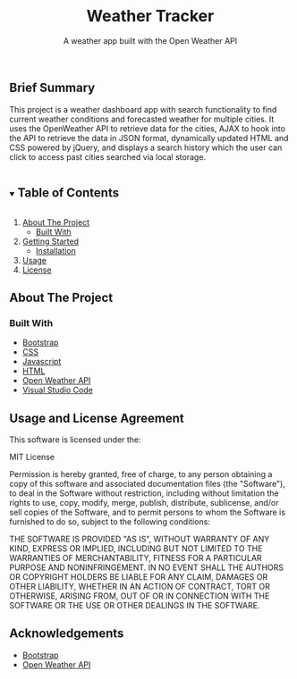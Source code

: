 

<!-- PROJECT LOGO -->
<br />
<p align="center">


  <h1 align="center">Weather Tracker</h1>

  <p align="center">
    A weather app built with the Open Weather API 
    <br />
    <br />
    <br />
    
   
## Brief Summary 

This project is a weather dashboard app with search functionality to find current weather conditions and forecasted weather for multiple cities. It uses the OpenWeather API to retrieve data for the cities, AJAX to hook into the API to retrieve the data in JSON format, dynamically updated HTML and CSS powered by jQuery, and displays a search history which the user can click to access past cities searched via local storage.

   
  </p>
</p>



<!-- TABLE OF CONTENTS -->
<details open="open">
  <summary><h2 style="display: inline-block">Table of Contents</h2></summary>
  <ol>
    <li>
      <a href="#about-the-project">About The Project</a>
      <ul>
        <li><a href="#built-with">Built With</a></li>
      </ul>
    </li>
    <li>
      <a href="#getting-started">Getting Started</a>
      <ul>
        <li><a href="#installation">Installation</a></li>
      </ul>
    </li>
    <li><a href="#usage">Usage</a></li>
    <li><a href="#license">License</a></li>
  </ol>
</details>



<!-- ABOUT THE PROJECT -->
## About The Project



### Built With

* [Bootstrap](https://getbootstrap.com/)
* [CSS](https://www.w3schools.com/css/css_intro.asp)
* [Javascript](https://expressjs.com/)
* [HTML](https://developer.mozilla.org/en-US/docs/Web/HTML)
* [Open Weather API](https://openweathermap.org/api)
* [Visual Studio Code](https://code.visualstudio.com/)



<!-- USAGE EXAMPLES -->
## Usage and License Agreement

This software is licensed under the:

MIT License

Permission is hereby granted, free of charge, to any person obtaining a copy
of this software and associated documentation files (the "Software"), to deal
in the Software without restriction, including without limitation the rights
to use, copy, modify, merge, publish, distribute, sublicense, and/or sell
copies of the Software, and to permit persons to whom the Software is
furnished to do so, subject to the following conditions:

THE SOFTWARE IS PROVIDED "AS IS", WITHOUT WARRANTY OF ANY KIND, EXPRESS OR
IMPLIED, INCLUDING BUT NOT LIMITED TO THE WARRANTIES OF MERCHANTABILITY,
FITNESS FOR A PARTICULAR PURPOSE AND NONINFRINGEMENT. IN NO EVENT SHALL THE
AUTHORS OR COPYRIGHT HOLDERS BE LIABLE FOR ANY CLAIM, DAMAGES OR OTHER
LIABILITY, WHETHER IN AN ACTION OF CONTRACT, TORT OR OTHERWISE, ARISING FROM,
OUT OF OR IN CONNECTION WITH THE SOFTWARE OR THE USE OR OTHER DEALINGS IN THE
SOFTWARE.





<!-- ACKNOWLEDGEMENTS -->
## Acknowledgements

* [Bootstrap](https://getbootstrap.com/)
* [Open Weather API](https://sequelize.org/)
